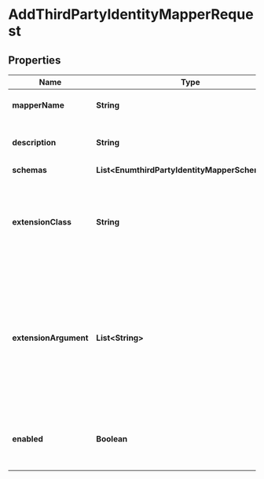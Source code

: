 

# AddThirdPartyIdentityMapperRequest


## Properties

| Name | Type | Description | Notes |
|------------ | ------------- | ------------- | -------------|
|**mapperName** | **String** | Name of the new Identity Mapper |  |
|**description** | **String** | A description for this Identity Mapper |  [optional] |
|**schemas** | **List&lt;EnumthirdPartyIdentityMapperSchemaUrn&gt;** |  |  |
|**extensionClass** | **String** | The fully-qualified name of the Java class providing the logic for the Third Party Identity Mapper. |  |
|**extensionArgument** | **List&lt;String&gt;** | The set of arguments used to customize the behavior for the Third Party Identity Mapper. Each configuration property should be given in the form &#39;name&#x3D;value&#39;. |  [optional] |
|**enabled** | **Boolean** | Indicates whether the Identity Mapper is enabled for use. |  |



